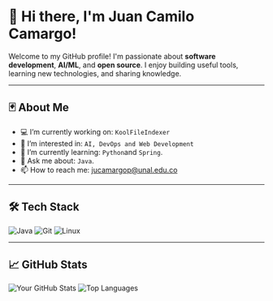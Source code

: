 # 👋 Hi there, I'm Juan Camilo Camargo!

Welcome to my GitHub profile! I'm passionate about **software development**, **AI/ML**, and **open source**. I enjoy building useful tools, learning new technologies, and sharing knowledge.

---

## 🃏 About Me

- 💻 I’m currently working on: `KoolFileIndexer`
- 🔭 I’m interested in: `AI, DevOps and Web Development`
- 🌱 I’m currently learning: `Python`and `Spring`.
- 💬 Ask me about: `Java`.
- 📫 How to reach me: [jucamargop@unal.edu.co](mailto:jucamargop@unal.edu.co)

---

## 🛠️ Tech Stack

![Java](https://img.shields.io/badge/-Java-007396?style=flat&logo=java&logoColor=white)
![Git](https://img.shields.io/badge/-Git-F05032?style=flat&logo=git&logoColor=white)
![Linux](https://img.shields.io/badge/-Linux-FCC624?style=flat&logo=linux&logoColor=black)

---

## 📈 GitHub Stats

![Your GitHub Stats](https://github-readme-stats.vercel.app/api?username=camargoOzen&show_icons=true&theme=radical)
![Top Languages](https://github-readme-stats.vercel.app/api/top-langs/?username=camargoOzen&layout=compact&theme=radical)
